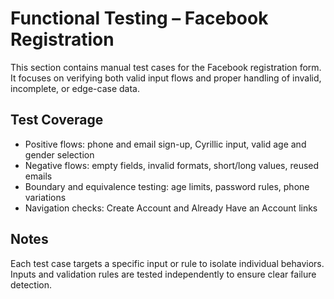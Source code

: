 # Functional Testing – Facebook Registration

This section contains manual test cases for the Facebook registration form.  
It focuses on verifying both valid input flows and proper handling of invalid, incomplete, or edge-case data.

## Test Coverage

- Positive flows: phone and email sign-up, Cyrillic input, valid age and gender selection
- Negative flows: empty fields, invalid formats, short/long values, reused emails
- Boundary and equivalence testing: age limits, password rules, phone variations
- Navigation checks: Create Account and Already Have an Account links

## Notes

Each test case targets a specific input or rule to isolate individual behaviors.  
Inputs and validation rules are tested independently to ensure clear failure detection.
